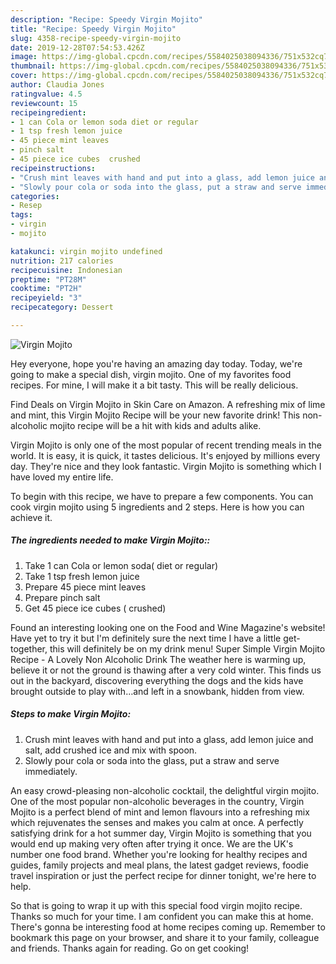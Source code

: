 ```yaml
---
description: "Recipe: Speedy Virgin Mojito"
title: "Recipe: Speedy Virgin Mojito"
slug: 4358-recipe-speedy-virgin-mojito
date: 2019-12-28T07:54:53.426Z
image: https://img-global.cpcdn.com/recipes/5584025038094336/751x532cq70/virgin-mojito-recipe-main-photo.jpg
thumbnail: https://img-global.cpcdn.com/recipes/5584025038094336/751x532cq70/virgin-mojito-recipe-main-photo.jpg
cover: https://img-global.cpcdn.com/recipes/5584025038094336/751x532cq70/virgin-mojito-recipe-main-photo.jpg
author: Claudia Jones
ratingvalue: 4.5
reviewcount: 15
recipeingredient:
- 1 can Cola or lemon soda diet or regular
- 1 tsp fresh lemon juice
- 45 piece mint leaves
- pinch salt
- 45 piece ice cubes  crushed
recipeinstructions:
- "Crush mint leaves with hand and put into a glass, add lemon juice and salt, add crushed ice and mix with spoon."
- "Slowly pour cola or soda into the glass, put a straw and serve immediately."
categories:
- Resep
tags:
- virgin
- mojito

katakunci: virgin mojito undefined
nutrition: 217 calories
recipecuisine: Indonesian
preptime: "PT28M"
cooktime: "PT2H"
recipeyield: "3"
recipecategory: Dessert

---
```



![Virgin Mojito](https://img-global.cpcdn.com/recipes/5584025038094336/751x532cq70/virgin-mojito-recipe-main-photo.jpg)

Hey everyone, hope you're having an amazing day today. Today, we're going to make a special dish, virgin mojito. One of my favorites food recipes. For mine, I will make it a bit tasty. This will be really delicious.

Find Deals on Virgin Mojito in Skin Care on Amazon. A refreshing mix of lime and mint, this Virgin Mojito Recipe will be your new favorite drink! This non-alcoholic mojito recipe will be a hit with kids and adults alike.

Virgin Mojito is only one of the most popular of recent trending meals in the world. It is easy, it is quick, it tastes delicious. It's enjoyed by millions every day. They're nice and they look fantastic. Virgin Mojito is something which I have loved my entire life.


To begin with this recipe, we have to prepare a few components. You can cook virgin mojito using 5 ingredients and 2 steps. Here is how you can achieve it.

##### The ingredients needed to make Virgin Mojito::

1. Take 1 can Cola or lemon soda( diet or regular)
1. Take 1 tsp fresh lemon juice
1. Prepare 45 piece mint leaves
1. Prepare pinch salt
1. Get 45 piece ice cubes ( crushed)


Found an interesting looking one on the Food and Wine Magazine&#39;s website! Have yet to try it but I&#39;m definitely sure the next time I have a little get-together, this will definitely be on my drink menu! Super Simple Virgin Mojito Recipe - A Lovely Non Alcoholic Drink The weather here is warming up, believe it or not the ground is thawing after a very cold winter. This finds us out in the backyard, discovering everything the dogs and the kids have brought outside to play with…and left in a snowbank, hidden from view. 

##### Steps to make Virgin Mojito:

1. Crush mint leaves with hand and put into a glass, add lemon juice and salt, add crushed ice and mix with spoon.
1. Slowly pour cola or soda into the glass, put a straw and serve immediately.


An easy crowd-pleasing non-alcoholic cocktail, the delightful virgin mojito. One of the most popular non-alcoholic beverages in the country, Virgin Mojito is a perfect blend of mint and lemon flavours into a refreshing mix which rejuvenates the senses and makes you calm at once. A perfectly satisfying drink for a hot summer day, Virgin Mojito is something that you would end up making very often after trying it once. We are the UK&#39;s number one food brand. Whether you&#39;re looking for healthy recipes and guides, family projects and meal plans, the latest gadget reviews, foodie travel inspiration or just the perfect recipe for dinner tonight, we&#39;re here to help. 

So that is going to wrap it up with this special food virgin mojito recipe. Thanks so much for your time. I am confident you can make this at home. There's gonna be interesting food at home recipes coming up. Remember to bookmark this page on your browser, and share it to your family, colleague and friends. Thanks again for reading. Go on get cooking!

